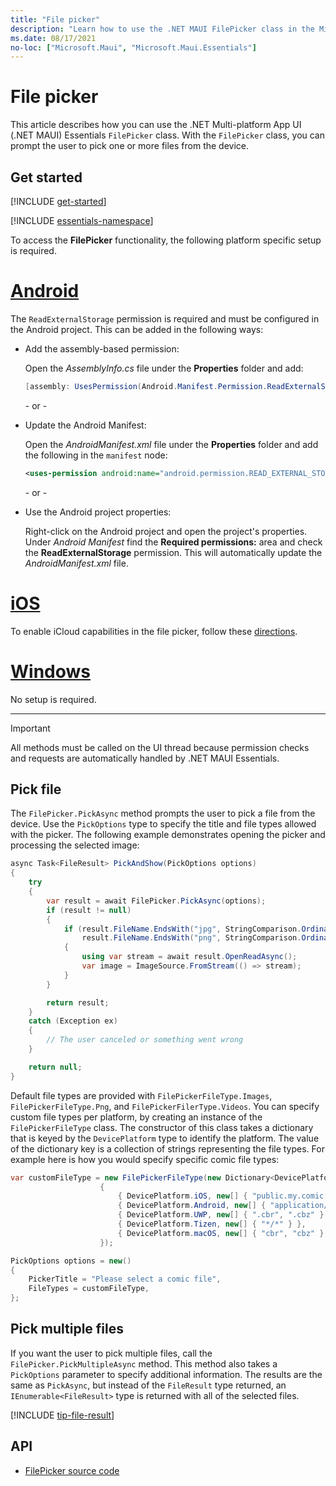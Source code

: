 ```yaml
---
title: "File picker"
description: "Learn how to use the .NET MAUI FilePicker class in the Microsoft.Maui.Essentials namespace, which lets a user choose one or more files from the device."
ms.date: 08/17/2021
no-loc: ["Microsoft.Maui", "Microsoft.Maui.Essentials"]
---
```


# File picker

This article describes how you can use the .NET Multi-platform App UI (.NET MAUI) Essentials `FilePicker` class. With the `FilePicker` class, you can prompt the user to pick one or more files from the device.

## Get started

[!INCLUDE [get-started](includes/get-started.md)]

[!INCLUDE [essentials-namespace](includes/essentials-namespace.md)]

To access the **FilePicker** functionality, the following platform specific setup is required.

<!-- markdownlint-disable MD025 -->
# [Android](#tab/android)

The `ReadExternalStorage` permission is required and must be configured in the Android project. This can be added in the following ways:

- Add the assembly-based permission:

  Open the _AssemblyInfo.cs_ file under the **Properties** folder and add:

  ```csharp
  [assembly: UsesPermission(Android.Manifest.Permission.ReadExternalStorage)]
  ```

  \- or -

- Update the Android Manifest:

  Open the _AndroidManifest.xml_ file under the **Properties** folder and add the following in the `manifest` node:

  ```xml
  <uses-permission android:name="android.permission.READ_EXTERNAL_STORAGE" />
  ```

  \- or -

- Use the Android project properties:

  <!-- TODO: Check on this value -->
  Right-click on the Android project and open the project's properties. Under _Android Manifest_ find the **Required permissions:** area and check the **ReadExternalStorage** permission. This will automatically update the _AndroidManifest.xml_ file.

# [iOS](#tab/ios)

To enable iCloud capabilities in the file picker, follow these [directions](../ios/platform/document-picker.md#enabling-icloud-in-maui).

# [Windows](#tab/windows)

No setup is required.

-----
<!-- markdownlint-enable MD025 -->

> [!IMPORTANT]
> All methods must be called on the UI thread because permission checks and requests are automatically handled by .NET MAUI Essentials.

## Pick file

The `FilePicker.PickAsync` method prompts the user to pick a file from the device. Use the `PickOptions` type to specify the title and file types allowed with the picker. The following example demonstrates opening the picker and processing the selected image:

```csharp
async Task<FileResult> PickAndShow(PickOptions options)
{
    try
    {
        var result = await FilePicker.PickAsync(options);
        if (result != null)
        {
            if (result.FileName.EndsWith("jpg", StringComparison.OrdinalIgnoreCase) ||
                result.FileName.EndsWith("png", StringComparison.OrdinalIgnoreCase))
            {
                using var stream = await result.OpenReadAsync();
                var image = ImageSource.FromStream(() => stream);
            }
        }

        return result;
    }
    catch (Exception ex)
    {
        // The user canceled or something went wrong
    }

    return null;
}
```

Default file types are provided with `FilePickerFileType.Images`, `FilePickerFileType.Png`, and `FilePickerFilerType.Videos`. You can specify custom file types per platform, by creating an instance of the `FilePickerFileType` class. The constructor of this class takes a dictionary that is keyed by the `DevicePlatform` type to identify the platform. The value of the dictionary key is a collection of strings representing the file types. For example here is how you would specify specific comic file types:

```csharp
var customFileType = new FilePickerFileType(new Dictionary<DevicePlatform, IEnumerable<string>>
                    {
                        { DevicePlatform.iOS, new[] { "public.my.comic.extension" } }, // or general UTType values
                        { DevicePlatform.Android, new[] { "application/comics" } },
                        { DevicePlatform.UWP, new[] { ".cbr", ".cbz" } },
                        { DevicePlatform.Tizen, new[] { "*/*" } },
                        { DevicePlatform.macOS, new[] { "cbr", "cbz" } }, // or general UTType values
                    });

PickOptions options = new()
{
    PickerTitle = "Please select a comic file",
    FileTypes = customFileType,
};
```

## Pick multiple files

If you want the user to pick multiple files, call the `FilePicker.PickMultipleAsync` method. This method also takes a `PickOptions` parameter to specify additional information. The results are the same as `PickAsync`, but instead of the `FileResult` type returned, an `IEnumerable<FileResult>` type is returned with all of the selected files.

[!INCLUDE [tip-file-result](includes/tip-file-result.md)]

## API

- [FilePicker source code](https://github.com/dotnet/maui/tree/main/src/Essentials/src/FilePicker)
<!-- - [FilePicker API documentation](xref:Microsoft.Maui.Essentials.FilePicker)-->

